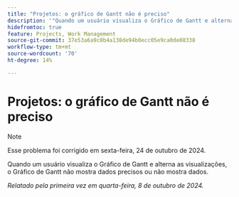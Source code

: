 ```yaml
---
title: "Projetos: o gráfico de Gantt não é preciso"
description: '"Quando um usuário visualiza o Gráfico de Gantt e alterna as visualizações, o Gráfico de Gantt não mostra dados precisos ou não mostra dados. ”'
hidefromtoc: true
feature: Projects, Work Management
source-git-commit: 37e53a6a9c0b4a138de94b0ecc05e9ca0de08338
workflow-type: tm+mt
source-wordcount: '70'
ht-degree: 14%

---
```



# Projetos: o gráfico de Gantt não é preciso

>[!NOTE]
>
>Esse problema foi corrigido em sexta-feira, 24 de outubro de 2024.

Quando um usuário visualiza o Gráfico de Gantt e alterna as visualizações, o Gráfico de Gantt não mostra dados precisos ou não mostra dados.

_Relatado pela primeira vez em quarta-feira, 8 de outubro de 2024._
